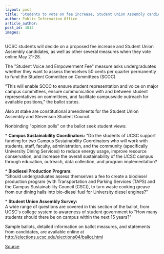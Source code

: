 ```yaml
---
layout: post
title: "Students to vote on fee increase, Student Union Assembly candidates"
author: Public Information Office
article_author: 
post_id: 4814
images:
---
```


<p>
  UCSC students will decide on a proposed fee increase and Student Union Assembly candidates, as well as other several measures when they vote online May 21-28.<br>
</p>
<p>
  The "Student Voice and Empowerment Fee" measure asks undergraduates whether they want to assess themselves 50 cents per quarter permanently to fund the Student Committee on Committees (SCOC).
</p>
<p>
  "This will enable SCOC to ensure student representation and voice on major campus committees, ensure communication with and between student representatives on committees, and facilitate campuswide outreach for available positions," the ballot states.<br>
</p>
<p>
  Also at stake are constitutional amendments for the Student Union Assembly and Stevenson Student Council.<br>
</p>
<p>
  Nonbinding "opinion polls" on the ballot seek student views:<br>
</p>
<p>
  * <b>Campus Sustainability Coordinators:</b> "Do the students of UCSC support funding for two Campus Sustainability Coordinators who will work with students, staff, faculty, administration, and the community (specifically University Dining Services) to reduce energy usage, improve resource conservation, and increase the overall sustainability of the UCSC campus through education, outreach, data collection, and program implementation?<br>
</p>
<p>
  * <b>Biodiesel Production Program:</b><br>
  "Should undergraduates assess themselves a fee to create a biodiesel production program (with Transportation and Parking Services (TAPS) and the Campus Sustainability Council (CSC)), to turn waste cooking grease from our dining halls into bio-diesel fuel for University diesel engines?"<br>
</p>
<p>
  * <b>Student Union Assembly Survey:</b><br>
  A wide range of questions are covered in this section of the ballot, from UCSC's college system to awareness of student government to "How many students should there be on campus within the next 15 years?"
</p>
<p>
  Sample ballots, detailed information on ballot measures, and statements from candidates, are available online at <a href="http://elections.ucsc.edu/elections04/ballot.html">http://elections.ucsc.edu/elections04/ballot.html<br></a>
</p>
<p><a href="http://www1.ucsc.edu/currents/03-04/05-24/voting.html" title="Permalink to voting">Source</a></p>

